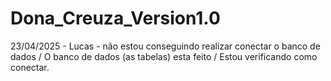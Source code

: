 ﻿# Dona_Creuza_Version1.0

23/04/2025 - Lucas - não estou conseguindo realizar conectar o banco de dados / O banco de dados (as tabelas) esta feito / Estou verificando como conectar.
